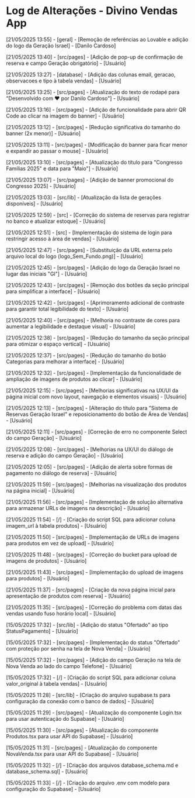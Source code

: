 # Log de Alterações - Divino Vendas App

[21/05/2025 13:55] - [geral] - [Remoção de referências ao Lovable e adição do logo da Geração Israel] - [Danilo Cardoso]

[21/05/2025 13:40] - [src/pages] - [Adição de pop-up de confirmação de reserva e campo Geração obrigatório] - [Usuário]

[21/05/2025 13:27] - [database] - [Adição das colunas email, geracao, observacoes e tipo à tabela vendas] - [Usuário]

[21/05/2025 13:25] - [src/pages] - [Atualização do texto de rodapé para "Desenvolvido com ❤️ por Danilo Cardoso"] - [Usuário]

[21/05/2025 13:16] - [src/pages] - [Adição de funcionalidade para abrir QR Code ao clicar na imagem do banner] - [Usuário]

[21/05/2025 13:12] - [src/pages] - [Redução significativa do tamanho do banner (2x menor)] - [Usuário]

[21/05/2025 13:11] - [src/pages] - [Modificação do banner para ficar menor e expandir ao passar o mouse] - [Usuário]

[21/05/2025 13:10] - [src/pages] - [Atualização do título para "Congresso Famílias 2025" e data para "Maio"] - [Usuário]

[21/05/2025 13:07] - [src/pages] - [Adição de banner promocional do Congresso 2025] - [Usuário]

[21/05/2025 13:03] - [src/lib] - [Atualização da lista de gerações disponíveis] - [Usuário]

[21/05/2025 12:59] - [src] - [Correção do sistema de reservas para registrar no banco e atualizar estoque] - [Usuário]

[21/05/2025 12:51] - [src] - [Implementação do sistema de login para restringir acesso à área de vendas] - [Usuário]

[21/05/2025 12:47] - [src/pages] - [Substituição da URL externa pelo arquivo local do logo (logo_Sem_Fundo.png)] - [Usuário]

[21/05/2025 12:45] - [src/pages] - [Adição do logo da Geração Israel no lugar das iniciais "GI"] - [Usuário]

[21/05/2025 12:43] - [src/pages] - [Remoção dos botões da seção principal para simplificar a interface] - [Usuário]

[21/05/2025 12:42] - [src/pages] - [Aprimoramento adicional de contraste para garantir total legibilidade do texto] - [Usuário]

[21/05/2025 12:40] - [src/pages] - [Melhoria no contraste de cores para aumentar a legibilidade e destaque visual] - [Usuário]

[21/05/2025 12:38] - [src/pages] - [Redução do tamanho da seção principal para otimizar o espaço vertical] - [Usuário]

[21/05/2025 12:37] - [src/pages] - [Redução do tamanho do botão Categorias para melhorar a interface] - [Usuário]

[21/05/2025 12:32] - [src/pages] - [Implementação da funcionalidade de ampliação de imagens de produtos ao clicar] - [Usuário]

[21/05/2025 12:15] - [src/pages] - [Melhorias significativas na UX/UI da página inicial com novo layout, navegação e elementos visuais] - [Usuário]

[21/05/2025 12:13] - [src/pages] - [Alteração do título para "Sistema de Reservas Geração Israel" e reposicionamento do botão de Área de Vendas] - [Usuário]

[21/05/2025 12:11] - [src/pages] - [Correção de erro no componente Select do campo Geração] - [Usuário]

[21/05/2025 12:08] - [src/pages] - [Melhorias na UX/UI do diálogo de reserva e adição do campo Geração] - [Usuário]

[21/05/2025 12:05] - [src/pages] - [Adição de alerta sobre formas de pagamento no diálogo de reserva] - [Usuário]

[21/05/2025 11:59] - [src/pages] - [Melhorias na visualização dos produtos na página inicial] - [Usuário]

[21/05/2025 11:56] - [src/pages] - [Implementação de solução alternativa para armazenar URLs de imagens na descrição] - [Usuário]

[21/05/2025 11:54] - [/] - [Criação do script SQL para adicionar coluna imagem_url à tabela produtos] - [Usuário]

[21/05/2025 11:50] - [src/pages] - [Implementação de URLs de imagens para produtos em vez de upload] - [Usuário]

[21/05/2025 11:48] - [src/pages] - [Correção do bucket para upload de imagens de produtos] - [Usuário]

[21/05/2025 11:43] - [src/pages] - [Implementação do upload de imagens para produtos] - [Usuário]

[21/05/2025 11:37] - [src/pages] - [Criação da nova página inicial para apresentação de produtos com reserva] - [Usuário]

[21/05/2025 11:35] - [src/pages] - [Correção do problema com datas das vendas usando fuso horário local] - [Usuário]

[15/05/2025 17:32] - [src/lib] - [Adição do status "Ofertado" ao tipo StatusPagamento] - [Usuário]

[15/05/2025 17:32] - [src/pages] - [Implementação do status "Ofertado" com proteção por senha na tela de Nova Venda] - [Usuário]

[15/05/2025 17:32] - [src/pages] - [Adição do campo Geração na tela de Nova Venda ao lado do campo Telefone] - [Usuário]

[15/05/2025 17:32] - [/] - [Criação do script SQL para adicionar coluna valor_original à tabela vendas] - [Usuário]

[15/05/2025 11:28] - [src/lib] - [Criação do arquivo supabase.ts para configuração da conexão com o banco de dados] - [Usuário]

[15/05/2025 11:29] - [src/pages] - [Atualização do componente Login.tsx para usar autenticação do Supabase] - [Usuário]

[15/05/2025 11:30] - [src/pages] - [Atualização do componente Produtos.tsx para usar API do Supabase] - [Usuário]

[15/05/2025 11:31] - [src/pages] - [Atualização do componente NovaVenda.tsx para usar API do Supabase] - [Usuário]

[15/05/2025 11:32] - [/] - [Criação dos arquivos database_schema.md e database_schema.sql] - [Usuário]

[15/05/2025 11:33] - [/] - [Criação do arquivo .env com modelo para configuração do Supabase] - [Usuário]

